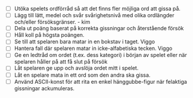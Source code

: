 - [ ] Utöka spelets ordförråd så att det finns fler möjliga ord att gissa på.
- [ ] Lägg till lätt, medel och svår svårighetsnivå med olika ordlängder och/eller försöksgränser. - kim
- [ ] Dela ut poäng baserat på korrekta gissningar och återstående försök
- [ ] Håll koll på högsta poängen.
- [ ] Se till att spelaren bara matar in en bokstav i taget. Viggo
- [ ] Hantera fall där spelaren matar in icke-alfabetiska tecken. Viggo
- [ ] Ge en ledtråd om ordet (t.ex. dess kategori) i början av spelet eller när spelaren håller på att få slut på försök
- [ ] Låt spelaren ge upp och avslöja ordet mitt i spelet.
- [ ] Låt en spelare mata in ett ord som den andra ska gissa.
- [ ] Använd ASCII-konst för att rita en enkel hänggubbe-figur när felaktiga gissningar ackumuleras.
